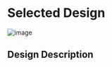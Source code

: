 
# **Selected Design**
![image](https://github.com/Team-309-Weather-Station/EGR314-Spring2024-Team309.github.io/assets/157083379/63cf2198-67f7-43e3-8fc7-74a674cdf3c1)

## Design Description
